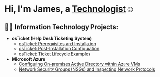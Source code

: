 <h1>Hi, I'm James, a <a href="https://linkedin.com/in/Josh">Technologist</a>☺</h1>

<h2>👨‍💻 Information Technology Projects:</h2>

- <b>osTicket (Help Desk Ticketing System)</b>
  - [osTicket: Prerequisites and Installation](https://github.com/fridaytill/osticket-prereqs)
  - [osTicket: Post-Installation Configuration](https://github.com/fridaytill/post-install-config)
  - [osTicket: Ticket Lifecycle Examples](https://github.com/fridaytill/ticket-lifecycle/blob/main/README.md)
- <b>Microsoft Azure</b>
  - [Configuring On-premises Active Directory within Azure VMs](https://github.com/fridaytill/configure-ad/blob/main/README.md)
  - [Network Security Groups (NSGs) and Inspecting Network Protocols](https://github.com/fridaytill/azure-network-protocols/blob/main/README.md)



